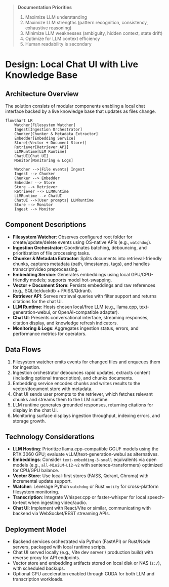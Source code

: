 > **Documentation Priorities**
> 1. Maximize LLM understanding
> 2. Maximize LLM strengths (pattern recognition, consistency, exhaustive reasoning)
> 3. Minimize LLM weaknesses (ambiguity, hidden context, state drift)
> 4. Optimize for LLM context efficiency
> 5. Human readability is secondary

# Design: Local Chat UI with Live Knowledge Base

## Architecture Overview
The solution consists of modular components enabling a local chat interface backed by a live knowledge base that updates as files change.

```mermaid
flowchart LR
    Watcher[Filesystem Watcher]
    Ingest[Ingestion Orchestrator]
    Chunker[Chunker & Metadata Extractor]
    Embedder[Embedding Service]
    Store[(Vector + Document Store)]
    Retriever[Retriever API]
    LLMRuntime[LLM Runtime]
    ChatUI[Chat UI]
    Monitor[Monitoring & Logs]

    Watcher -->|File events| Ingest
    Ingest --> Chunker
    Chunker --> Embedder
    Embedder --> Store
    Store --> Retriever
    Retriever --> LLMRuntime
    LLMRuntime --> ChatUI
    ChatUI -->|User prompts| LLMRuntime
    Store --> Monitor
    Ingest --> Monitor
```

## Component Descriptions
- **Filesystem Watcher**: Observes configured root folder for create/update/delete events using OS-native APIs (e.g., `watchdog`).
- **Ingestion Orchestrator**: Coordinates batching, debouncing, and prioritization of file processing tasks.
- **Chunker & Metadata Extractor**: Splits documents into retrieval-friendly chunks, captures metadata (path, timestamps, tags), and handles transcript/video preprocessing.
- **Embedding Service**: Generates embeddings using local GPU/CPU-friendly models; supports model hot-swapping.
- **Vector + Document Store**: Persists embeddings and raw references (e.g., SQLite/duckdb + FAISS/Qdrant).
- **Retriever API**: Serves retrieval queries with filter support and returns citations for the chat UI.
- **LLM Runtime**: Hosts chosen local/free LLM (e.g., llama.cpp, text-generation-webui, or OpenAI-compatible adapter).
- **Chat UI**: Presents conversational interface, streaming responses, citation display, and knowledge refresh indicators.
- **Monitoring & Logs**: Aggregates ingestion status, errors, and performance metrics for operators.

## Data Flows
1. Filesystem watcher emits events for changed files and enqueues them for ingestion.
2. Ingestion orchestrator debounces rapid updates, extracts content (including optional transcription), and chunks documents.
3. Embedding service encodes chunks and writes results to the vector/document store with metadata.
4. Chat UI sends user prompts to the retriever, which fetches relevant chunks and streams them to the LLM runtime.
5. LLM runtime generates grounded responses, returning citations for display in the chat UI.
6. Monitoring surface displays ingestion throughput, indexing errors, and storage growth.

## Technology Considerations
- **LLM Hosting**: Prioritize llama.cpp-compatible GGUF models using the RTX 3060 GPU; evaluate vLLM/text-generation-webui as alternatives.
- **Embeddings**: Consider `text-embedding-3-small` equivalents via open models (e.g., `all-MiniLM-L12-v2` with sentence-transformers) optimized for CPU/GPU balance.
- **Vector Store**: Use local-first stores (FAISS, Qdrant, Chroma) with incremental update support.
- **Watcher**: Leverage Python `watchdog` or Rust `notify` for cross-platform filesystem monitoring.
- **Transcription**: Integrate Whisper.cpp or faster-whisper for local speech-to-text when ingesting video/audio.
- **Chat UI**: Implement with React/Vite or similar, communicating with backend via WebSocket/REST streaming APIs.

## Deployment Model
- Backend services orchestrated via Python (FastAPI) or Rust/Node servers, packaged with local runtime scripts.
- Chat UI served locally (e.g., Vite dev server / production build) with reverse proxy for API endpoints.
- Vector store and embedding artifacts stored on local disk or NAS (`z:/`), with scheduled backups.
- Optional GPU acceleration enabled through CUDA for both LLM and transcription workloads.
